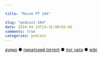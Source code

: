```yaml
---

title: "После РТ 184"

slug: "podcast-184"
date: 2010-04-24T14:16:00+03:00
comments: true
categories: podcast
---
```

[аудио](http://cdn.radio-t.com/rt184post.mp3) ● [пиратский torrent](http://pirates.radio-t.com/torrents/rt184post.mp3.torrent) ● [лог чата](http://chat.radio-t.com/logs/radio-t-184.html) ● [wiki](http://wiki.radio-t.com/%D0%9F%D0%BE%D1%81%D0%BB%D0%B5_%D0%A0%D0%A2_184)<audio src="http://cdn.radio-t.com/rt184post.mp3" preload="none">
